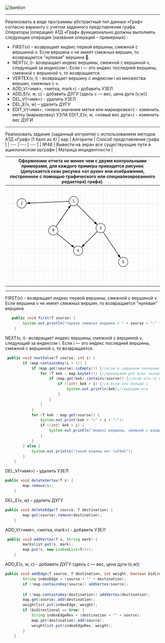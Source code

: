 ![бипбоп](https://media.tenor.com/A44ug7s67TEAAAAC/food-noodles.gif) 

---
Реализовать в виде программы абстрактный тип данных «Граф» согласно варианту с учетом заданного представления графа. Операторы (операции) АТД «Граф» функционально должны выполнять следующие операции (названия операций – примерные) :
- 	FIRST(v) - возвращает индекс первой вершины, смежной с вершиной v. Если вершина v не имеет смежных вершин, то возвращается "нулевая" вершина .
- 	NEXT(v, i)- возвращает индекс вершины, смежной с вершиной v, следующий за индексом i. Если i — это индекс последней вершины, смежной с вершиной v, то возвращается.
- 	VERTEX(v, i) - возвращает вершину с индексом i из множества вершин, смежных с v.
- 	ADD_V(<имя>, <метка, mark>) - добавить УЗЕЛ 
- 	ADD_Е(v, w, c) - добавить ДУГУ (здесь c — вес, цена дуги (v,w))
- 	DEL_V(<имя>) - удалить УЗЕЛ
- 	DEL_Е(v, w) – удалить ДУГУ
- 	EDIT_V(<имя>, <новое значение метки или маркировки>) - изменить метку (маркировку) УЗЛА
EDIT_Е(v, w, <новый вес дуги>) - изменить вес ДУГИ

---

Реализовать задание (заданный алгоритм) с использованием методов АТД «Граф» (1 балл из 4)
| вар | Алгоритм | Способ представления графа | 
| --- | --- | --- |
| №46 | Вывести на экран все существующие пути в ациклическом орграфе | Матрица инцидентности |

| Оформление отчета не менее чем с двумя контрольными примерами, для каждого примера приводится рисунок (допускается скан рисунка «от руки» или изображение, построенное c помощью графического или специализированного редактора) графа). |
| --- |
| ![граф](https://github.com/sl4sh73r/programming_technologies_and_methods/blob/main/прак%202/46вар_graph.jpg) |

---


FIRST(v) - возвращает индекс первой вершины, смежной с вершиной v. Если вершина v не имеет смежных вершин, то возвращается "нулевая" вершина
```java
   public void first(T sourse) {
        System.out.println("первая смежная вершина с " + sourse + ":" + map.get(sourse).get(0));
    }
```
NEXT(v, i)- возвращает индекс вершины, смежной с вершиной v, следующий за индексом i. Если i — это индекс последней вершины, смежной с вершиной v, то возвращается.
```java
 public void nextValue(T sourse, int i) {
        if (map.containsKey(i + 1)) {
            if (map.get(sourse).isEmpty()) {//если в заданном значении ниче нет
                for (T kek : map.keySet()) {//проверяем для всех значений графа
                    if (map.get(kek).contains(sourse)) {//если кто-то из значений имеет наше значение
                        if ((int) kek > i) {//и если оно больше i
                            System.out.println(kek);//выводим его
                        }
                    }
                }
            }
            for (T kek : map.get(sourse)) {
                System.out.print(kek + ">" + i + ":");
                if ((int) kek > i) {
                    System.out.println("индекс вершины, смежной с вершиной " + sourse + ", следующий за индексом " + i + ": ");
                }
            }
        } else {
            System.out.println("такой вешины нет \uF04C");
        }
    }
```
DEL_V(<имя>) - удалить УЗЕЛ
```java
public void deleteVertex(T s) {
        map.remove(s);
    }
```
DEL_Е(v, w) – удалить ДУГУ
```java
public void deleteEdge(T source, T destination) {
        map.get(source).remove(destination);
    }
```
ADD_V(<имя>, <метка, mark>) - добавить УЗЕЛ 
```java
 public void addVertex(T s, String mark) {
        markslist.put(s, mark);
        map.put(s, new LinkedList<T>());
    }
 ```
ADD_Е(v, w, c) - добавить ДУГУ (здесь c — вес, цена дуги (v,w))
```java
public void addEdge(T source, T destination, int weight, boolean bidirectional) {
        String indexEdge = (source + "" + destination);
        if (!map.containsKey(source)) addVertex(source);

        if (!map.containsKey(destination)) addVertex(destination);
        map.get(source).add(destination);
        weightlist.put(indexEdge, weight);
        if (bidirectional == true) {
            String indexEdgeRev = (destination + "" + source);
            map.get(destination).add(source);
            weightlist.put(indexEdgeRev, weight);
        }
    }
```

